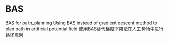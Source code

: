 # BAS
BAS for path_planning
Using BAS instead of gradient descent method to plan path in artificial potential field
使用BAS替代梯度下降法在人工势场中进行路径规划
